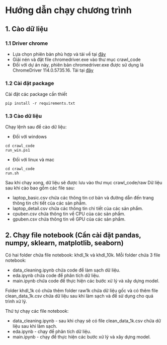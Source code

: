 <h1>Hướng dẫn chạy chương trình</h1>

## 1. Cào dữ liệu

### 1.1 Driver chrome

- Lựa chọn phiên bản phù hợp và tải về tại [đây](https://chromedriver.chromium.org/downloads)
- Giải nén và đặt file chromedriver.exe vào thư mục crawl_code
- Đối với dự án này, phiên bản chromedriver.exe được sử dụng là ChromeDriver 114.0.5735.16. Tải tại [đây](https://chromedriver.storage.googleapis.com/index.html?path=114.0.5735.16/)

### 1.2 Cài đặt package

Cài đặt các package cần thiết

```
pip install -r requirements.txt
```

### 1.3 Cào dữ liệu

Chạy lệnh sau để cào dữ liệu:

- Đối với windows

```
cd crawl_code
run_win.ps1
```

- Đối với linux và mac

```
cd crawl_code
run.sh
```

Sau khi chạy xong, dữ liệu sẽ được lưu vào thư mục crawl_code/raw
Dữ liệu sau khi cào bao gồm các file sau:

- laptop_basic.csv chứa các thông tin cơ bản và đường dẫn đến trang thông tin chi tiết của các sản phẩm.
- laptop_detail.csv chứa các thông tin chi tiết của các sản phẩm.
- cpuben.csv chứa thông tin về CPU của các sản phẩm.
- gpuben.csv chứa thông tin về GPU của các sản phẩm.

## 2. Chạy file notebook (Cần cài đặt pandas, numpy, sklearn, matplotlib, seaborn)

Có hai folder chứa file notebook: khdl_1k và khdl_10k. Mỗi folder chứa 3 file notebook:

- data_cleaning.ipynb chứa code để làm sạch dữ liệu.
- eda.ipynb chứa code để phân tích dữ liệu.
- main.ipynb chứa code để thực hiện các bước xử lý và xây dựng model.

Folder khdl_1k có chứa thêm folder raw1k chứa dữ liệu gốc và có thêm file clean_data_1k.csv chứa dữ liệu sau khi làm sạch và để sử dụng cho quá trình xử lý.

Thứ tự chạy các file notebook:

- data_cleaning.ipynb - sau khi chạy sẽ có file clean_data_1k.csv chứa dữ liệu sau khi làm sạch.
- eda.ipynb - chạy để phân tích dữ liệu.
- main.ipynb - chạy để thực hiện các bước xử lý và xây dựng model.
